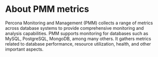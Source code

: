 # About PMM metrics

Percona Monitoring and Management (PMM) collects a range of metrics across database systems to provide comprehensive monitoring and analysis capabilities. PMM supports monitoring for databases such as MySQL, PostgreSQL,  MongoDB, among many others. It gathers metrics related to database performance, resource utilization, health, and other important aspects. 




